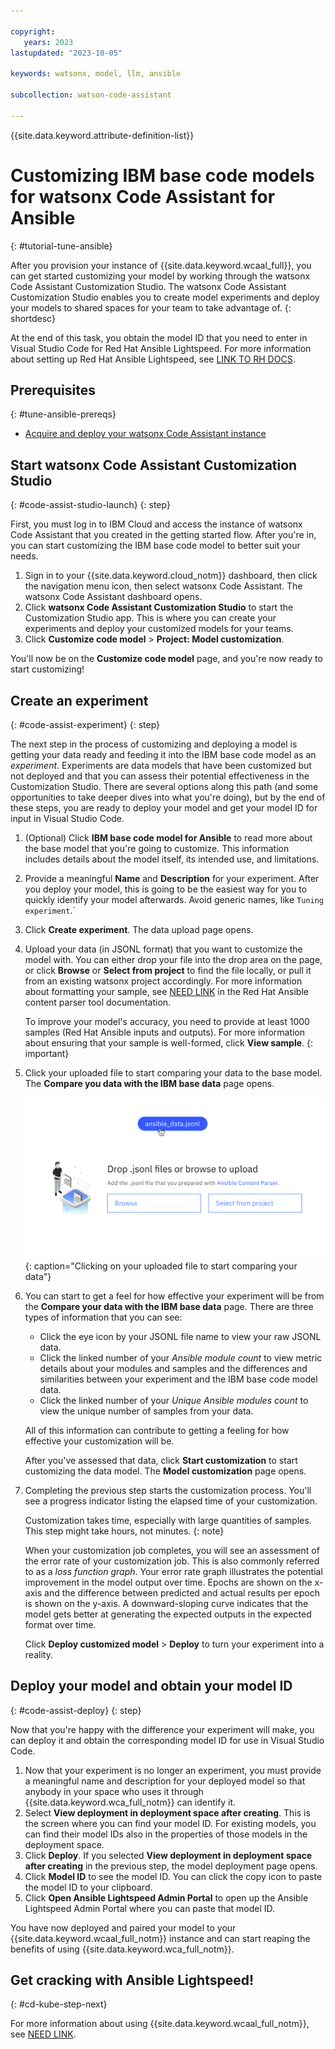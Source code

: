 ```yaml
---

copyright:
   years: 2023
lastupdated: "2023-10-05"

keywords: watsonx, model, llm, ansible

subcollection: watson-code-assistant

---
```


{{site.data.keyword.attribute-definition-list}}

# Customizing IBM base code models for watsonx Code Assistant for Ansible
{: #tutorial-tune-ansible}

After you provision your instance of {{site.data.keyword.wcaal_full}}, you can get started customizing your model by working through the watsonx Code Assistant Customization Studio. The watsonx Code Assistant Customization Studio enables you to create model experiments and deploy your models to shared spaces for your team to take advantage of.
{: shortdesc}

At the end of this task, you obtain the model ID that you need to enter in Visual Studio Code for Red Hat Ansible Lightspeed. For more information about setting up Red Hat Ansible Lightspeed, see [LINK TO RH DOCS](https://docs.ai.ansible.redhat.com/).

## Prerequisites
{: #tune-ansible-prereqs}

* [Acquire and deploy your watsonx Code Assistant instance](./getting-started.md)

## Start watsonx Code Assistant Customization Studio
{: #code-assist-studio-launch}
{: step}

First, you must log in to IBM Cloud and access the instance of watsonx Code Assistant that you created in the getting started flow. After you're in, you can start customizing the IBM base code model to better suit your needs.

1. Sign in to your {{site.data.keyword.cloud_notm}} dashboard, then click the navigation menu icon, then select watsonx Code Assistant. The watsonx Code Assistant dashboard opens.
2. Click **watsonx Code Assistant Customization Studio** to start the Customization Studio app. This is where you can create your experiments and deploy your customized models for your teams.
3. Click **Customize code model** > **Project: Model customization**.

You'll now be on the **Customize code model** page, and you're now ready to start customizing!

## Create an experiment
{: #code-assist-experiment}
{: step}

The next step in the process of customizing and deploying a model is getting your data ready and feeding it into the IBM base code model as an *experiment*. Experiments are data models that have been customized but not deployed and that you can assess their potential effectiveness in the Customization Studio. There are several options along this path (and some opportunities to take deeper dives into what you're doing), but by the end of these steps, you are ready to deploy your model and get your model ID for input in Visual Studio Code.

1. (Optional) Click **IBM base code model for Ansible** to read more about the base model that you're going to customize. This information includes details about the model itself, its intended use, and limitations.
2. Provide a meaningful **Name** and **Description** for your experiment. After you deploy your model, this is going to be the easiest way for you to quickly identify your model afterwards. Avoid generic names, like `Tuning experiment`.`
3. Click **Create experiment**. The data upload page opens.
4. Upload your data (in JSONL format) that you want to customize the model with. You can either drop your file into the drop area on the page, or click **Browse** or **Select from project** to find the file locally, or pull it from an existing watsonx project accordingly. For more information about formatting your sample, see [NEED LINK](https://docs.ai.ansible.redhat.com/) in the Red Hat Ansible content parser tool documentation.

   To improve your model's accuracy, you need to provide at least 1000 samples (Red Hat Ansible inputs and outputs). For more information about ensuring that your sample is well-formed, click **View sample**.
   {: important}

5. Click your uploaded file to start comparing your data to the base model. The **Compare you data with the IBM base data** page opens.

   ![Clicking your uploaded file to start comparing your data](./images/prepare_data_click.png){: caption="Clicking on your uploaded file to start comparing your data"}

6. You can start to get a feel for how effective your experiment will be from the **Compare your data with the IBM base data** page. There are three types of information that you can see:

   * Click the eye icon by your JSONL file name to view your raw JSONL data.
   * Click the linked number of your *Ansible module count* to view metric details about your modules and samples and the differences and similarities between your experiment and the IBM base code model data.
   * Click the linked number of your *Unique Ansible modules count* to view the unique number of samples from your data.

   All of this information can contribute to getting a feeling for how effective your customization will be.

   After you've assessed that data, click **Start customization** to start customizing the data model. The **Model customization** page opens.

7. Completing the previous step starts the customization process. You'll see a progress indicator listing the elapsed time of your customization. 

   Customization takes time, especially with large quantities of samples. This step might take hours, not minutes.
   {: note}

   When your customization job completes, you will see an assessment of the error rate of your customization job. This is also commonly referred to as a *loss function graph*. Your error rate graph illustrates the potential improvement in the model output over time. Epochs are shown on the x-axis and the difference between predicted and actual results per epoch is shown on the y-axis. A downward-sloping curve indicates that the model gets better at generating the expected outputs in the expected format over time.

   Click **Deploy customized model** > **Deploy** to turn your experiment into a reality.

## Deploy your model and obtain your model ID
{: #code-assist-deploy}
{: step}

Now that you're happy with the difference your experiment will make, you can deploy it and obtain the corresponding model ID for use in Visual Studio Code.

1. Now that your experiment is no longer an experiment, you must provide a meaningful name and description for your deployed model so that anybody in your space who uses it through {{site.data.keyword.wca_full_notm}} can identify it.
2. Select **View deployment in deployment space after creating**. This is the screen where you can find your model ID. For existing models, you can find their model IDs also in the properties of those models in the deployment space.
3. Click **Deploy**. If you selected **View deployment in deployment space after creating** in the previous step, the model deployment page opens.
4. Click **Model ID** to see the model ID. You can click the copy icon to paste the model ID to your clipboard.
5. Click **Open Ansible Lightspeed Admin Portal** to open up the Ansible Lightspeed Admin Portal where you can paste that model ID.

You have now deployed and paired your model to your {{site.data.keyword.wcaal_full_notm}} instance and can start reaping the benefits of using {{site.data.keyword.wca_full_notm}}.

## Get cracking with Ansible Lightspeed!
{: #cd-kube-step-next}

For more information about using {{site.data.keyword.wcaal_full_notm}}, see [NEED LINK](https://docs.ai.ansible.redhat.com/).
